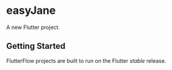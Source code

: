 # easyJane

A new Flutter project.

## Getting Started

FlutterFlow projects are built to run on the Flutter _stable_ release.
